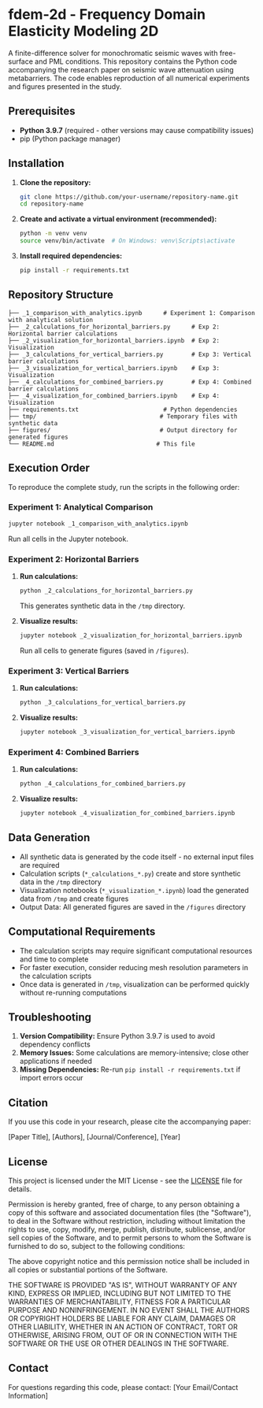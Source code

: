 # fdem-2d - Frequency Domain Elasticity Modeling 2D

A finite-difference solver for monochromatic seismic waves with free-surface and PML conditions.
This repository contains the Python code accompanying the research paper on seismic wave attenuation using metabarriers. The code enables reproduction of all numerical experiments and figures presented in the study.

## Prerequisites

- **Python 3.9.7** (required - other versions may cause compatibility issues)
- pip (Python package manager)

## Installation

1. **Clone the repository:**
   ```bash
   git clone https://github.com/your-username/repository-name.git
   cd repository-name
   ```

2. **Create and activate a virtual environment (recommended):**
   ```bash
   python -m venv venv
   source venv/bin/activate  # On Windows: venv\Scripts\activate
   ```

3. **Install required dependencies:**
   ```bash
   pip install -r requirements.txt
   ```

## Repository Structure

```
├── _1_comparison_with_analytics.ipynb      # Experiment 1: Comparison with analytical solution
├── _2_calculations_for_horizontal_barriers.py      # Exp 2: Horizontal barrier calculations
├── _2_visualization_for_horizontal_barriers.ipynb  # Exp 2: Visualization
├── _3_calculations_for_vertical_barriers.py        # Exp 3: Vertical barrier calculations
├── _3_visualization_for_vertical_barriers.ipynb    # Exp 3: Visualization
├── _4_calculations_for_combined_barriers.py        # Exp 4: Combined barrier calculations
├── _4_visualization_for_combined_barriers.ipynb    # Exp 4: Visualization
├── requirements.txt                        # Python dependencies
├── tmp/                                   # Temporary files with synthetic data
├── figures/                               # Output directory for generated figures
└── README.md                             # This file
```

## Execution Order

To reproduce the complete study, run the scripts in the following order:

### Experiment 1: Analytical Comparison
```bash
jupyter notebook _1_comparison_with_analytics.ipynb
```
Run all cells in the Jupyter notebook.

### Experiment 2: Horizontal Barriers
1. **Run calculations:**
   ```bash
   python _2_calculations_for_horizontal_barriers.py
   ```
   This generates synthetic data in the `/tmp` directory.

2. **Visualize results:**
   ```bash
   jupyter notebook _2_visualization_for_horizontal_barriers.ipynb
   ```
   Run all cells to generate figures (saved in `/figures`).

### Experiment 3: Vertical Barriers
1. **Run calculations:**
   ```bash
   python _3_calculations_for_vertical_barriers.py
   ```

2. **Visualize results:**
   ```bash
   jupyter notebook _3_visualization_for_vertical_barriers.ipynb
   ```

### Experiment 4: Combined Barriers
1. **Run calculations:**
   ```bash
   python _4_calculations_for_combined_barriers.py
   ```

2. **Visualize results:**
   ```bash
   jupyter notebook _4_visualization_for_combined_barriers.ipynb
   ```

## Data Generation

- All synthetic data is generated by the code itself - no external input files are required
- Calculation scripts (`*_calculations_*.py`) create and store synthetic data in the `/tmp` directory
- Visualization notebooks (`*_visualization_*.ipynb`) load the generated data from `/tmp` and create figures
- Output Data: All generated figures are saved in the `/figures` directory

## Computational Requirements

- The calculation scripts may require significant computational resources and time to complete
- For faster execution, consider reducing mesh resolution parameters in the calculation scripts
- Once data is generated in `/tmp`, visualization can be performed quickly without re-running computations

## Troubleshooting

1. **Version Compatibility:** Ensure Python 3.9.7 is used to avoid dependency conflicts
2. **Memory Issues:** Some calculations are memory-intensive; close other applications if needed
3. **Missing Dependencies:** Re-run `pip install -r requirements.txt` if import errors occur

## Citation

If you use this code in your research, please cite the accompanying paper:

[Paper Title], [Authors], [Journal/Conference], [Year]

## License

This project is licensed under the MIT License - see the [LICENSE](https://opensource.org/license/mit) file for details.

Permission is hereby granted, free of charge, to any person obtaining a copy
of this software and associated documentation files (the "Software"), to deal
in the Software without restriction, including without limitation the rights
to use, copy, modify, merge, publish, distribute, sublicense, and/or sell
copies of the Software, and to permit persons to whom the Software is
furnished to do so, subject to the following conditions:

The above copyright notice and this permission notice shall be included in all
copies or substantial portions of the Software.

THE SOFTWARE IS PROVIDED "AS IS", WITHOUT WARRANTY OF ANY KIND, EXPRESS OR
IMPLIED, INCLUDING BUT NOT LIMITED TO THE WARRANTIES OF MERCHANTABILITY,
FITNESS FOR A PARTICULAR PURPOSE AND NONINFRINGEMENT. IN NO EVENT SHALL THE
AUTHORS OR COPYRIGHT HOLDERS BE LIABLE FOR ANY CLAIM, DAMAGES OR OTHER
LIABILITY, WHETHER IN AN ACTION OF CONTRACT, TORT OR OTHERWISE, ARISING FROM,
OUT OF OR IN CONNECTION WITH THE SOFTWARE OR THE USE OR OTHER DEALINGS IN THE
SOFTWARE.

## Contact

For questions regarding this code, please contact: [Your Email/Contact Information]
